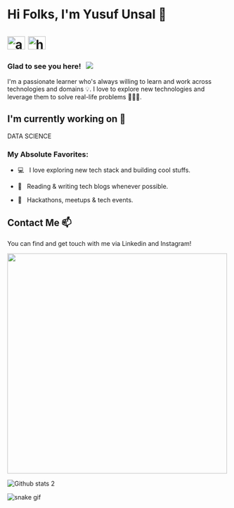 <h1 >Hi Folks, I'm Yusuf Unsal 👋 <p align="left"><a href="https://www.linkedin.com/in/kullanıcıadı" target="blank"><img align="center" src="https://raw.githubusercontent.com/rahuldkjain/github-profile-readme-generator/master/src/images/icons/Social/linked-in-alt.svg" alt="adımne" height="30" width="40" /></a>
<a href="https://www.instagram.com/kullanıcıadı/?next=%2F" target="blank"><img align="center" src="https://edent.github.io/SuperTinyIcons/images/svg/instagram.svg" alt="https://www.instagram.com/kullanıcıadı/?next=%2F" height="30" width="40" /></a>
</p></h1> 

### Glad to see you here! &nbsp; ![](https://visitor-badge.glitch.me/badge?page_id=iampavangandhi.iampavangandhi&style=flat-square&color=0088cc)
I'm a passionate learner who's always willing to learn and work across technologies and domains 💡. I love to explore new technologies and leverage them to solve real-life problems 👨🏻‍💻.

## I'm currently working on 🔭

 DATA SCIENCE 

### My Absolute Favorites:

- 💻 &nbsp; I love exploring new tech stack and building cool stuffs.

- 📰 &nbsp; Reading & writing tech blogs whenever possible.

- 🍕 &nbsp; Hackathons, meetups & tech events.

## Contact Me 📫

You can find and get touch with me via Linkedin and Instagram!



<img src="https://github-readme-stats.vercel.app/api/top-langs/?username=ysfnsal&layout=compact&theme=dark" width="500" >







![Github stats 2](https://github-readme-stats.vercel.app/api?username=ysfnsal&show_icons=true&theme=radical)

![snake gif](https://github.com/cagataytuylu/cagataytuylu/blob/output/github-contribution-grid-snake.gif)

